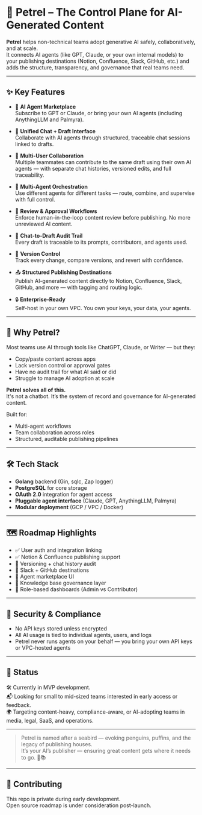 # 🐧 Petrel – The Control Plane for AI-Generated Content

**Petrel** helps non-technical teams adopt generative AI safely, collaboratively, and at scale.  
It connects AI agents (like GPT, Claude, or your own internal models) to your publishing destinations (Notion, Confluence, Slack, GitHub, etc.) and adds the structure, transparency, and governance that real teams need.

---

## ✨ Key Features

- 🧩 **AI Agent Marketplace**  
  Subscribe to GPT or Claude, or bring your own AI agents (including AnythingLLM and Palmyra).

- 💬 **Unified Chat + Draft Interface**  
  Collaborate with AI agents through structured, traceable chat sessions linked to drafts.

- 👥 **Multi-User Collaboration**  
  Multiple teammates can contribute to the same draft using their own AI agents — with separate chat histories, versioned edits, and full traceability.

- 🧠 **Multi-Agent Orchestration**  
  Use different agents for different tasks — route, combine, and supervise with full control.

- 🔁 **Review & Approval Workflows**  
  Enforce human-in-the-loop content review before publishing. No more unreviewed AI content.

- 📄 **Chat-to-Draft Audit Trail**  
  Every draft is traceable to its prompts, contributors, and agents used.

- 📜 **Version Control**  
  Track every change, compare versions, and revert with confidence.

- 📤 **Structured Publishing Destinations**  
  Publish AI-generated content directly to Notion, Confluence, Slack, GitHub, and more — with tagging and routing logic.

- 🔒 **Enterprise-Ready**  
  Self-host in your own VPC. You own your keys, your data, your agents.

---

## 🧠 Why Petrel?

Most teams use AI through tools like ChatGPT, Claude, or Writer — but they:
- Copy/paste content across apps
- Lack version control or approval gates
- Have no audit trail for what AI said or did
- Struggle to manage AI adoption at scale

**Petrel solves all of this.**  
It's not a chatbot. It’s the system of record and governance for AI-generated content.

Built for:
- Multi-agent workflows
- Team collaboration across roles
- Structured, auditable publishing pipelines

---

## 🛠️ Tech Stack

- **Golang** backend (Gin, sqlc, Zap logger)
- **PostgreSQL** for core storage
- **OAuth 2.0** integration for agent access
- **Pluggable agent interface** (Claude, GPT, AnythingLLM, Palmyra)
- **Modular deployment** (GCP / VPC / Docker)

---

## 🗺️ Roadmap Highlights

- ✅ User auth and integration linking
- ✅ Notion & Confluence publishing support
- 🚧 Versioning + chat history audit
- 🚧 Slack + GitHub destinations
- 🚧 Agent marketplace UI
- 🚧 Knowledge base governance layer
- 🚧 Role-based dashboards (Admin vs Contributor)

---

## 🔐 Security & Compliance

- No API keys stored unless encrypted
- All AI usage is tied to individual agents, users, and logs
- Petrel never runs agents on your behalf — you bring your own API keys or VPC-hosted agents

---

## 📣 Status

🛠 Currently in MVP development.  
📬 Looking for small to mid-sized teams interested in early access or feedback.  
🌍 Targeting content-heavy, compliance-aware, or AI-adopting teams in media, legal, SaaS, and operations.

---

> Petrel is named after a seabird — evoking penguins, puffins, and the legacy of publishing houses.  
> It’s your AI’s publisher — ensuring great content gets where it needs to go. 🐧📚

---

## 🤝 Contributing

This repo is private during early development.  
Open source roadmap is under consideration post-launch.